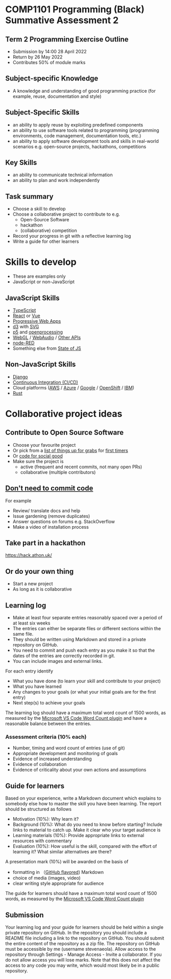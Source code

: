 
# COMP1101 Programming (Black) Summative Assessment 2


## Term 2 Programming Exercise Outline

- Submission by 14:00 28 April 2022
- Return by 26 May 2022
- Contributes 50% of module marks


## Subject-specific Knowledge

- A knowledge and understanding of good programming practice (for example, reuse, documentation and style)


## Subject-Specific Skills

- an ability to apply reuse by exploiting predefined components
- an ability to use software tools related to programming (programming environments, code management, documentation tools, etc.)
- an ability to apply software development tools and skills in real-world scenarios e.g. open-source projects, hackathons, competitions


## Key Skills

- an ability to communicate technical information
- an ability to plan and work independently


## Task summary

- Choose a skill to develop
- Choose a collaborative project to contribute to e.g.
  - Open-Source Software
  - hackathon
  - (collaborative) competition
- Record your progress in git with a reflective learning log
- Write a guide for other learners


# Skills to develop 

- These are examples only
- JavaScript or non-JavaScript


## JavaScript Skills


- [TypeScript](https://www.typescriptlang.org/)
- [React](https://reactjs.org/) or [Vue](https://vuejs.org/)
- [Progressive Web Apps](https://web.dev/progressive-web-apps/)
- [d3](https://d3js.org/) with [SVG](https://developer.mozilla.org/en-US/docs/Web/SVG)
- [p5](https://p5js.org/) and [openprocessing](https://www.openprocessing.org/)
- [WebGL](https://developer.mozilla.org/en-US/docs/Web/API/WebGL_API/Tutorial/Getting_started_with_WebGL) / [WebAudio](https://developer.mozilla.org/en-US/docs/Web/API/Web_Audio_API) / [Other APIs](https://developer.mozilla.org/en-US/docs/Web/API)
- [node-RED](https://nodered.org/)
- Something else from [State of JS](https://2020.stateofjs.com/en-US/technologies/)


## Non-JavaScript Skills


- [Django](https://www.djangoproject.com/)
- [Continuous Integration (CI/CD)](https://www.atlassian.com/continuous-delivery/continuous-integration)
- Cloud platforms ([AWS](https://aws.amazon.com/) / [Azure](https://azure.microsoft.com/en-gb/) / [Google](https://cloud.google.com/appengine) / [OpenShift](https://www.openshift.com/) / [IBM](https://cloud.ibm.com/docs))
- [Rust](https://www.rust-lang.org/)


# Collaborative project ideas 


## Contribute to Open Source Software

- Choose your favourite project
- Or pick from a [list of things up for grabs](https://up-for-grabs.net/#/) for [first timers](https://www.firsttimersonly.com/)
- Or [code for social good](https://app.code4socialgood.org/project/list/projects)
- Make sure the project is 
  - active (frequent and recent commits, not many open PRs) 
  - collaborative (multiple contributors)


## [Don't need to commit code](https://opensource.guide/how-to-contribute/) 
For example

- Review/ translate docs and help
- Issue gardening (remove duplicates)
- Answer questions on forums e.g. StackOverflow
- Make a video of installation process


## Take part in a hackathon

<https://hack.athon.uk/>


## Or do your own thing 

- Start a new project
- As long as it is collaborative


## Learning log

- Make at least four separate entries reasonably spaced over a period of at least six weeks
- The entries can either be separate files or different sections within the same file. 
- They should be written using Markdown and stored in a private repository on GitHub. 
- You need to commit and push each entry as you make it so that the dates of the entries are correctly recorded in git. 
- You can include images and external links.


For each entry identify

- What you have done (to learn your skill and contribute to your project)
- What you have learned
- Any changes to your goals (or what your initial goals are for the first entry)
- Next step(s) to achieve your goals 

The learning log should have a maximum total word count of 1500 words, as measured by the [Microsoft VS Code Word Count plugin](https://marketplace.visualstudio.com/items?itemName=ms-vscode.wordcount) and have a reasonable balance between the entries.


### Assessment criteria (10% each)
- Number, timing and word count of entries (use of git)
- Appropriate development and monitoring of goals
- Evidence of increased understanding
- Evidence of collaboration
- Evidence of criticality about your own actions and assumptions


## Guide for learners

Based on your experience, write a Markdown document which explains to somebody else how to master the skill you have been learning. The report should be structured as follows

- Motivation (10%): Why learn it?
- Background (10%): What do you need to know before starting? Include links to material to catch up. Make it clear who your target audience is
- Learning materials (10%): Provide appropriate links to external resources with commentary
- Evaluation (10%): How useful is the skill, compared with the effort of learning it? What similar alternatives are there?


A presentation mark (10%) will be awarded on the basis of
  - formatting in （[GitHub flavored](https://GitHub.GitHub.com/gfm/)) Markdown
  - choice of media (images, video)
  - clear writing style appropriate for audience

 The guide for learners should have a maximum total word count of 1500 words, as measured by the [Microsoft VS Code Word Count plugin](https://marketplace.visualstudio.com/items?itemName=ms-vscode.wordcount) 


## Submission

Your learning log and your guide for learners should be held within a single private repository on GitHub. In the repository you should include a README file including a link to the repository on GitHub. You should submit the entire content of the repository as a zip file. The repository on GitHub must be accessible by me (username stevenaeola). Allow access to the repository through Settings - Manage Access - Invite a collaborator. If you do not allow access you will lose marks. Note that this does not affect the access to any code you may write, which would most likely be in a public repository.


